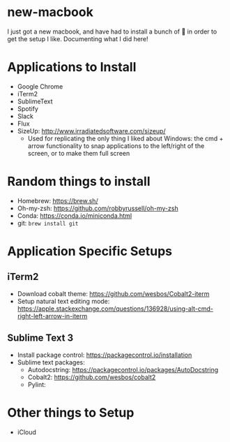 # new-macbook

I just got a new macbook, and have had to install a bunch of 💩 in order to get the setup I like. Documenting what I did here!


# Applications to Install

- Google Chrome
- iTerm2
- SublimeText
- Spotify
- Slack
- Flux
- SizeUp: http://www.irradiatedsoftware.com/sizeup/
	- Used for replicating the only thing I liked about Windows: the cmd + arrow functionality to snap applications to the left/right of the screen, or to make them full screen

# Random things to install

- Homebrew: https://brew.sh/
- Oh-my-zsh: https://github.com/robbyrussell/oh-my-zsh
- Conda: https://conda.io/miniconda.html
- git: `brew install git`

# Application Specific Setups

## iTerm2

- Download cobalt theme: https://github.com/wesbos/Cobalt2-iterm
- Setup natural text editing mode: https://apple.stackexchange.com/questions/136928/using-alt-cmd-right-left-arrow-in-iterm

## Sublime Text 3
- Install package control: https://packagecontrol.io/installation
- Sublime text packages:
    - Autodocstring: https://packagecontrol.io/packages/AutoDocstring
    - Cobalt2: https://github.com/wesbos/cobalt2
    - Pylint: 

# Other things to Setup

- iCloud
